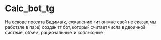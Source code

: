 # Calc_bot_tg
На основе проекта Вадима(к, сожалению гит он мне свой не сказал,мы работале в паре) создан тг бот, который считает числа в двоичной системе, объем, рациональные, и коплексные

